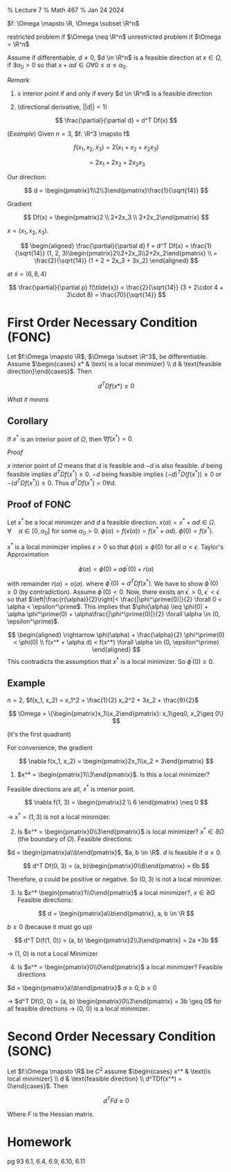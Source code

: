 % Lecture 7
% Math 467
% Jan 24 2024

$f: \Omega \mapsto \R, \Omega \subset \R^n$

restricted problem if $\Omega \neq \R^n$
unrestricted problem if $\Omega = \R^n$

Assume if differentiable, $d \neq 0$, $d \in \R^n$ is a feasible direction at $x \in \Omega$, if $\exists \alpha_0 > 0$ so that $x + \alpha d \in \Omega \forall 0\leq \alpha \leq \alpha_0$. 

_Remark_

1. x interior point if and only if every $d \in \R^n$ is a feasible direction

2. (directional derivative, $||d|| = 1$)

$$
\frac{\partial}{\partial d} = d^T Df(x)
$$

(_Example_) Given $n=3$, $f: \R^3 \mapsto f$

$$
f(x_1, x_2, x_3) = 2(x_1 + x_2 + x_2x_3)
$$

$$
= 2x_1 + 2x_2 + 2x_2 x_3
$$

Our direction:

$$
d = \begin{pmatrix}1\\2\\3\end{pmatrix}\frac{1}{\sqrt{14}}
$$

Gradient

$$
Df(x) = \begin{pmatrix}2 \\ 2+2x_3 \\ 2+2x_2\end{pmatrix}
$$

$x = (x_1, x_2, x_3)$. 

$$
\begin{aligned}
\frac{\partial}{\partial d} f = d^T Df(x) = \frac{1}{\sqrt{14}} (1, 2, 3)\begin{pmatrix}2\\2+2x_3\\2+2x_2\end{pmatrix} \\
 = \frac{2}{\sqrt{14}} (1 + 2 + 2x_3 + 3x_2) 
 \end{aligned}
 $$

at $\tilde{x} = (6, 8, 4)$

$$
\frac{\partial}{\partial p} f(\tilde{x}) = \frac{2}{\sqrt{14}} (3 + 2\cdot 4 + 3\cdot 8) = \frac{70}{\sqrt{14}}
$$

# First Order Necessary Condition (FONC)

Let $f:\Omega \mapsto \R$, $\Omega \subset \R^3$, be differentiable. Assume $\begin{cases} x* & \text{ is a local minimizer} \\ d & \text{feasible direction}\end{cases}$. Then

$$
d^TDf(x*) \geq 0
$$

_What it means_

## Corollary

If $x^*$ is an interior point of $\Omega$, then $\nabla f(x^*) = 0$.

_Proof_

$x$ interior point of $\Omega$ means that $d$ is feasible and $-d$ is also feasible. $d$ being feasible implies $d^T Df(x^*) \geq 0$. $-d$ being feasible implies $(-d)^TD(f(x^*)) \geq 0$ or $-(d^TDf(x^*)) \geq 0$. Thus $d^TDf(x^*) =0 \forall d$.

## Proof of FONC

Let $x^*$ be a local minimizer and $d$ a feasible direction. $x(\alpha) = x^* + \alpha d \in \Omega$.  $\forall \quad \alpha \in [0, \alpha_0]$ for some $\alpha_0 > 0$. $\phi(\alpha) = f(x(\alpha)) = f(x^* + \alpha d)$. $\phi(0) = f(x^*)$. 

$x^*$ is a local minimizer implies $\epsilon > 0$ so that $\phi(\alpha) \geq \phi(0)$ for all $\alpha < \epsilon$. Taylor's Approximation

$$
\phi(\alpha) = \phi(0) + \alpha \phi^\prime(0) + r(\alpha)
$$

with remainder $r(\alpha) = o(\alpha)$. where $\phi^\prime(0) = d^TDf(x^*)$. We have to show $\phi^\prime(0) \geq 0$ (by contradiction). Assume $\phi^\prime(0) < 0$. Now, there exists an $\epsilon^\prime > 0$, $\epsilon^\prime < \epsilon$ so that $\left|\frac{r(\alpha)}{2}\right|< \frac{|\phi^\prime(0)|}{2} \forall 0 < \alpha < \epsilon^\prime$. This implies that $\phi(\alpha) \leq \phi(0) + \alpha \phi^\prime(0) + \alpha\frac{|\phi^\prime(0)|}{2} \forall \alpha \in (0, \epsilon^\prime)$.

$$
\begin{aligned}
\rightarrow \phi(\alpha) + \frac{\alpha}{2} \phi^\prime(0) < \phi(0) \\
f(x^* + \alpha d) < f(x^*) \forall \alpha \in (0, \epsilon^\prime)
\end{aligned}
$$
This contradicts the assumption that $x^*$ is a local minimizer. So $\phi^\prime(0) \geq 0$.

## Example

$n =2$,
$f(x_1, x_2) = x_1^2 + \frac{1}{2} x_2^2 + 3x_2 + \frac{9}{2}$

$$
\Omega = \{\begin{pmatrix}x_1\\x_2\end{pmatrix}: x_1\geq0, x_2\geq 0\}
$$

(it's the first quadrant)

For convenience, the gradient

$$
\nabla f(x_1, x_2) = \begin{pmatrix}2x_1\\x_2 + 3\end{pmatrix}
$$

1. $x^* = \begin{pmatrix}1\\3\end{pmatrix}$. Is this a local minimizer?

Feasible directions are all, $x^*$ is interior point.

$$
\nabla f(1, 3) = \begin{pmatrix}2 \\ 6 \end{pmatrix} \neq 0
$$

→ $x^* = (1, 3)$ is not a local minimizer.

2. Is $x^* = \begin{pmatrix}0\\3\end{pmatrix}$ is local minimizer? $x^* \in \partial \Omega$ (the boundary of $\Omega$). Feasible directions:

$d = \begin{pmatrix}a\\b\end{pmatrix}$, $a, b \in \R$. $d$ is feasible if $a \geq 0$. 

$$
d^T Df(0, 3) = (a, b)\begin{pmatrix}0\\6\end{pmatrix} = 6b
$$

Therefore, $a$ could be positive or negative. So $(0, 3)$ is not a local minimizer.

3. Is $x^* \begin{pmatrix}1\\0\end{pmatrix}$ a local minimizer?, $x \in \partial \Omega$  Feasible directions:

$$
d = \begin{pmatrix}a\\b\end{pmatrix}, a, b \in \R
$$

$b \geq 0$ (because it must go up)

$$
d^T D(f(1, 0)) = (a, b) \begin{pmatrix}2\\3\end{pmatrix} = 2a +3b
$$

→ (1, 0) is not a Local Minimizer

4. Is $x^* = \begin{pmatrix}0\\0\end{pmatrix}$ a local minimizer? Feasible directions

$d = \begin{pmatrix}a\\b\end{pmatrix}$ $a \geq 0, b\geq 0$

→ $d^T Df(0, 0) = (a, b) \begin{pmatrix}0\\3\end{pmatrix} = 3b \geq 0$ for all feasible directions → (0, 0) is a local minimizer.

# Second Order Necessary Condition (SONC)

Let $f:\Omega \mapsto \R$ be $C^2$ assume $\begin{cases} x^* & \text{is local minimizer} \\ d & \text{feasible direction} \\ d^TDf(x^*) = 0\end{cases}$.  Then 

$$
d^T Fd \geq 0
$$

Where $F$ is the Hessian matrix.

# Homework

pg 93
6.1, 6.4, 6.9, 6.10, 6.11